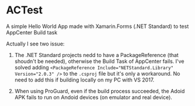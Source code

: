 # ACTest
A simple Hello World App made with Xamarin.Forms (.NET Standard) to test AppCenter Build task

Actually I see two issue:

1. The .NET Standard projects nedd to have a PackageReference (that shoudn't be needed), otherwise the Build Task of AppCenter fails. I've solved adding `<PackageReference Include="NETStandard.Library" Version="2.0.3" />` to the `.csproj` file but it's only a workaround. No need to add this if building locally on my PC with VS 2017.

2. When using ProGuard, even if the build process succeeded, the Adoid APK fails to run on Andoid devices (on emulator and real device).
